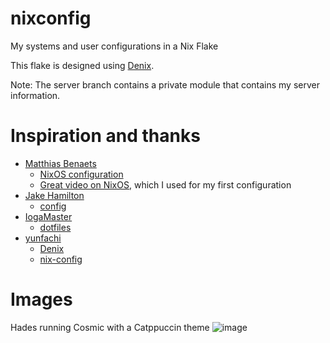 # nixconfig
My systems and user configurations in a Nix Flake

This flake is designed using [Denix](https://yunfachi.github.io/denix/).

Note: The server branch contains a private module that contains my server information.

# Inspiration and thanks
- [Matthias Benaets](https://github.com/MatthiasBenaets/)
  - [NixOS configuration](https://github.com/MatthiasBenaets/nixos-config)
  - [Great video on NixOS](https://www.youtube.com/watch?v=AGVXJ-TIv3Y), which I used for my first configuration
- [Jake Hamilton](https://github.com/jakehamilton)
  - [config](https://github.com/jakehamilton/config)
- [IogaMaster](https://github.com/IogaMaster/)
  - [dotfiles](https://github.com/IogaMaster/dotfiles)
- [yunfachi](https://github.com/yunfachi/)
  - [Denix](https://github.com/yunfachi/denix)
  - [nix-config](https://github.com/yunfachi/nix-config)

# Images
Hades running Cosmic with a Catppuccin theme
![image](https://github.com/user-attachments/assets/6d36f57b-ca6a-45a4-a9a9-1a21da08ff84)

